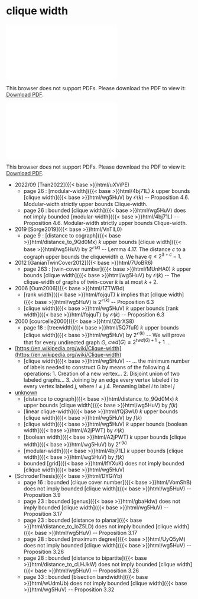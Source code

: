 # clique width




<object data="../local_wg5HuV.pdf" type="application/pdf" width="100%" height="480px"><embed src="../local_wg5HuV.pdf"><p>This browser does not support PDFs. Please download the PDF to view it: <a href="../local_wg5HuV.pdf">Download PDF</a>.</p></embed></object>


<object data="../inclusions_wg5HuV.pdf" type="application/pdf" width="100%" height="480px"><embed src="../inclusions_wg5HuV.pdf"><p>This browser does not support PDFs. Please download the PDF to view it: <a href="../inclusions_wg5HuV.pdf">Download PDF</a>.</p></embed></object>

* 2022/09 [Tran2022]({{< base >}}html/uXViPE)
    * page 26 : [modular-width]({{< base >}}html/4bj71L) $k$ upper bounds [clique width]({{< base >}}html/wg5HuV) by $\mathcal O(k)$ -- Proposition 4.6. Modular-width strictly upper bounds Clique-width.
    * page 26 : bounded [clique width]({{< base >}}html/wg5HuV) does not imply bounded [modular-width]({{< base >}}html/4bj71L) -- Proposition 4.6. Modular-width strictly upper bounds Clique-width.
* 2019 [Sorge2019]({{< base >}}html/VnTIL0)
    * page 9 : [distance to cograph]({{< base >}}html/distance_to_9Qd0Mx) $k$ upper bounds [clique width]({{< base >}}html/wg5HuV) by $2^{\mathcal O(k)}$ -- Lemma 4.17. The distance $c$ to a cograph upper bounds the cliquewidth $q$. We have $q \le 2^{3+c}-1$.
* 2012 [GanianTwinCover2012]({{< base >}}html/7UoBR6)
    * page 263 : [twin-cover number]({{< base >}}html/MUnHA0) $k$ upper bounds [clique width]({{< base >}}html/wg5HuV) by $\mathcal O(k)$ -- The clique-width of graphs of twin-cover $k$ is at most $k+2$.
* 2006 [Oum2006]({{< base >}}html/1ZTWBd)
    * [rank width]({{< base >}}html/fojquT) $k$ implies that [clique width]({{< base >}}html/wg5HuV) is $2^{\mathcal O(k)}$ -- Proposition 6.3
    * [clique width]({{< base >}}html/wg5HuV) $k$ upper bounds [rank width]({{< base >}}html/fojquT) by $\mathcal O(k)$ -- Proposition 6.3
* 2000 [courcelle2000]({{< base >}}html/ZQrXS8)
    * page 18 : [treewidth]({{< base >}}html/5Q7fuR) $k$ upper bounds [clique width]({{< base >}}html/wg5HuV) by $2^{\mathcal O(k)}$ -- We will prove that for every undirected graph $G$, $cwd(G) \le 2^{twd(G)+1}+1$ ...
*  [https://en.wikipedia.org/wiki/Clique-width](https://en.wikipedia.org/wiki/Clique-width)
    * [clique width]({{< base >}}html/wg5HuV) -- ... the minimum number of labels needed to construct G by means of the following 4 operations: 1. Creation of a new vertex... 2. Disjoint union of two labeled graphs... 3. Joining by an edge every vertex labeled $i$ to every vertex labeled $j$, where $i \ne j$ 4. Renaming label $i$ to label $j$
*  [unknown](#)
    * [distance to cograph]({{< base >}}html/distance_to_9Qd0Mx) $k$ upper bounds [clique width]({{< base >}}html/wg5HuV) by $f(k)$
    * [linear clique-width]({{< base >}}html/fQj3wU) $k$ upper bounds [clique width]({{< base >}}html/wg5HuV) by $f(k)$
    * [clique width]({{< base >}}html/wg5HuV) $k$ upper bounds [boolean width]({{< base >}}html/A2jPWT) by $\mathcal O(k)$
    * [boolean width]({{< base >}}html/A2jPWT) $k$ upper bounds [clique width]({{< base >}}html/wg5HuV) by $2^{\mathcal O(k)}$
    * [modular-width]({{< base >}}html/4bj71L) $k$ upper bounds [clique width]({{< base >}}html/wg5HuV) by $f(k)$
    * bounded [grid]({{< base >}}html/lfYXuK) does not imply bounded [clique width]({{< base >}}html/wg5HuV)
*  [SchroderThesis]({{< base >}}html/DYGiYb)
    * page 16 : bounded [clique cover number]({{< base >}}html/VomShB) does not imply bounded [clique width]({{< base >}}html/wg5HuV) -- Proposition 3.9
    * page 23 : bounded [genus]({{< base >}}html/gbaHdw) does not imply bounded [clique width]({{< base >}}html/wg5HuV) -- Proposition 3.17
    * page 23 : bounded [distance to planar]({{< base >}}html/distance_to_loZ5LD) does not imply bounded [clique width]({{< base >}}html/wg5HuV) -- Proposition 3.17
    * page 28 : bounded [maximum degree]({{< base >}}html/UyQ5yM) does not imply bounded [clique width]({{< base >}}html/wg5HuV) -- Proposition 3.26
    * page 28 : bounded [distance to bipartite]({{< base >}}html/distance_to_cLHJkW) does not imply bounded [clique width]({{< base >}}html/wg5HuV) -- Proposition 3.26
    * page 33 : bounded [bisection bandwidth]({{< base >}}html/wUdmUb) does not imply bounded [clique width]({{< base >}}html/wg5HuV) -- Proposition 3.32